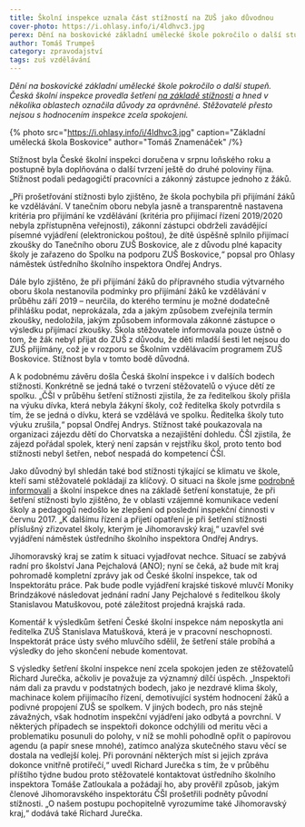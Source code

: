 ```yaml
---
title: Školní inspekce uznala část stížností na ZUŠ jako důvodnou
cover-photo: https://i.ohlasy.info/i/4ldhvc3.jpg
perex: Dění na boskovické základní umělecké škole pokročilo o další stupeň. Česká školní inspekce provedla šetření na základě stížnosti a hned v několika oblastech označila důvody za oprávněné.
author: Tomáš Trumpeš
category: zpravodajství
tags: zuš vzdělávání
---
```


*Dění na boskovické základní umělecké škole pokročilo o další stupeň. Česká školní inspekce provedla šetření [na základě stížnosti](https://ohlasy.info/clanky/2019/12/sikana-zus.html) a hned v několika oblastech označila důvody za oprávněné. Stěžovatelé přesto nejsou s hodnocením inspekce zcela spokojeni.*

{% photo src="https://i.ohlasy.info/i/4ldhvc3.jpg" caption="Základní umělecká škola Boskovice" author="Tomáš Znamenáček" /%}

Stížnost  byla České školní inspekci doručena v srpnu loňského roku a postupně byla doplňována o další tvrzení ještě do druhé poloviny října. Stížnost podali pedagogičtí pracovníci a zákonný zástupce jednoho z žáků.

„Při prošetřování stížnosti bylo zjištěno, že škola pochybila při přijímání žáků ke vzdělávání. V tanečním oboru nebyla jasně a transparentně nastavena kritéria pro přijímání ke vzdělávání (kritéria pro přijímací řízení 2019/2020 nebyla zpřístupněna veřejnosti), zákonní zástupci obdrželi zavádějící písemné vyjádření (elektronickou poštou), že dítě úspěšně splnilo přijímací zkoušky do Tanečního oboru ZUŠ Boskovice, ale z důvodu plné kapacity školy je zařazeno do Spolku na podporu ZUŠ Boskovice,“ popsal pro Ohlasy náměstek ústředního školního inspektora Ondřej Andrys.

Dále bylo zjištěno, že při přijímání žáků do přípravného studia výtvarného oboru škola nestanovila podmínky pro přijímání žáků ke vzdělávání v průběhu září 2019 – neurčila, do kterého termínu je možné dodatečně přihlášku podat, neprokázala, zda a jakým způsobem zveřejnila termín zkoušky, nedoložila, jakým způsobem informovala zákonné zástupce o výsledku přijímací zkoušky. Škola stěžovatele informovala pouze ústně o tom, že žák nebyl přijat do ZUŠ z důvodu, že děti mladší šesti let nejsou do ZUŠ přijímány, což je v rozporu se Školním vzdělávacím programem ZUŠ Boskovice. Stížnost byla v tomto bodě důvodná.

A k podobnému závěru došla Česká školní inspekce i v dalších bodech stížnosti. Konkrétně se jedná také o tvrzení stěžovatelů o výuce dětí ze spolku. „ČŠI v průběhu šetření stížnosti zjistila, že za ředitelkou školy přišla na výuku dívka, která nebyla žákyní školy, což ředitelka školy potvrdila s tím, že se jedná o dívku, která se vzdělává ve spolku. Ředitelka školy tuto výuku zrušila,“ popsal Ondřej Andrys. Stížnost také poukazovala na organizaci zájezdu dětí do Chorvatska a nezajištění dohledu. ČŠI zjistila, že zájezd pořádal spolek, který není zapsán v rejstříku škol, proto tento bod stížnosti nebyl šetřen, neboť nespadá do kompetencí ČŠI.

Jako důvodný byl shledán také bod stížnosti týkající se klimatu ve škole, kteří sami stěžovatelé pokládají za klíčový. O situaci na škole jsme [podrobně informovali](https://ohlasy.info/clanky/2019/12/sikana-zus.html) a školní inspekce dnes na základě šetření konstatuje, že při šetření stížnosti bylo zjištěno, že v oblasti vzájemné komunikace vedení školy a pedagogů nedošlo ke zlepšení od poslední inspekční činnosti v červnu 2017. „K dalšímu řízení a přijetí opatření je při šetření stížnosti příslušný zřizovatel školy, kterým je Jihomoravský kraj,“ uzavřel své vyjádření náměstek ústředního školního inspektora Ondřej Andrys.

Jihomoravský kraj se zatím k situaci vyjadřovat nechce. Situací se zabývá radní pro školství Jana Pejchalová (ANO); nyní se čeká, až bude mít kraj pohromadě kompletní zprávy jak od České školní inspekce, tak od Inspektorátu práce. Pak bude podle vyjádření krajské tiskové mluvčí Moniky Brindzákové následovat jednání radní Jany Pejchalové s ředitelkou školy Stanislavou Matuškovou, poté záležitost projedná krajská rada.

Komentář k výsledkům šetření České školní inspekce nám neposkytla ani ředitelka ZUŠ Stanislava Matušková, která je v pracovní neschopnosti. Inspektorát práce ústy svého mluvčího sdělil, že šetření stále probíhá a výsledky do jeho skončení nebude komentovat.

S výsledky šetření školní inspekce není zcela spokojen jeden ze stěžovatelů Richard Jurečka, ačkoliv je považuje za významný dílčí úspěch. „Inspektoři nám dali za pravdu v podstatných bodech, jako je nezdravé klima školy, machinace kolem přijímacího řízení, demotivující systém hodnocení žáků a podivné propojení ZUŠ se spolkem. V jiných bodech, pro nás stejně závažných, však hodnotím inspekční vyjádření jako odbytá a povrchní. V některých případech se inspektoři dokonce odchýlili od meritu věci a problematiku posunuli do polohy, v níž se mohli pohodlně opřít o papírovou agendu (a papír snese mnohé), zatímco analýza skutečného stavu věcí se dostala na vedlejší kolej. Při porovnání některých míst si jejich zpráva dokonce vnitřně protiřečí,“ uvedl Richard Jurečka s tím, že v průběhu příštího týdne budou proto stěžovatelé kontaktovat ústředního školního inspektora Tomáše Zatloukala a požádají ho, aby prověřil způsob, jakým členové Jihomoravského inspektorátu ČŠI prošetřili podněty původní stížnosti. „O našem postupu pochopitelně vyrozumíme také Jihomoravský kraj,“ dodává také Richard Jurečka.
